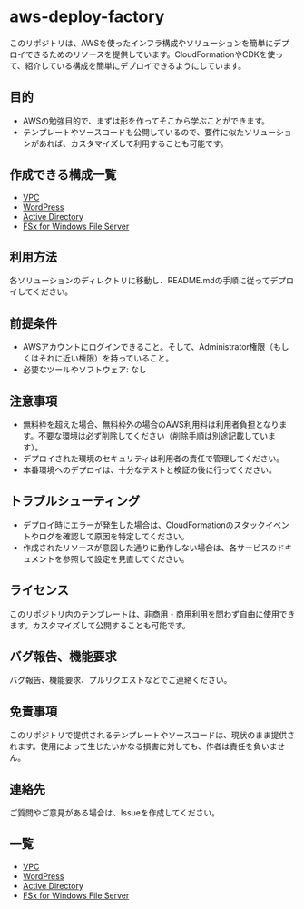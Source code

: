 # aws-deploy-factory

このリポジトリは、AWSを使ったインフラ構成やソリューションを簡単にデプロイできるためのリソースを提供しています。CloudFormationやCDKを使って、紹介している構成を簡単にデプロイできるようにしています。

## 目的

- AWSの勉強目的で、まずは形を作ってそこから学ぶことができます。
- テンプレートやソースコードも公開しているので、要件に似たソリューションがあれば、カスタマイズして利用することも可能です。

## 作成できる構成一覧
- [VPC](https://github.com/mirakuuu/aws-deploy-factory/tree/main/00_vpc)
- [WordPress](https://github.com/mirakuuu/aws-deploy-factory/tree/main/wordpress)
- [Active Directory](https://github.com/mirakuuu/aws-deploy-factory/tree/main/active-directory)
- [FSx for Windows File Server](https://github.com/mirakuuu/aws-deploy-factory/tree/main/fsx-windows)

## 利用方法

各ソリューションのディレクトリに移動し、README.mdの手順に従ってデプロイしてください。

## 前提条件

- AWSアカウントにログインできること。そして、Administrator権限（もしくはそれに近い権限）を持っていること。
- 必要なツールやソフトウェア: なし

## 注意事項

- 無料枠を超えた場合、無料枠外の場合のAWS利用料は利用者負担となります。不要な環境は必ず削除してください（削除手順は別途記載しています）。
- デプロイされた環境のセキュリティは利用者の責任で管理してください。
- 本番環境へのデプロイは、十分なテストと検証の後に行ってください。

## トラブルシューティング

- デプロイ時にエラーが発生した場合は、CloudFormationのスタックイベントやログを確認して原因を特定してください。
- 作成されたリソースが意図した通りに動作しない場合は、各サービスのドキュメントを参照して設定を見直してください。

## ライセンス

このリポジトリ内のテンプレートは、非商用・商用利用を問わず自由に使用できます。カスタマイズして公開することも可能です。

## バグ報告、機能要求

バグ報告、機能要求、プルリクエストなどでご連絡ください。

## 免責事項

このリポジトリで提供されるテンプレートやソースコードは、現状のまま提供されます。使用によって生じたいかなる損害に対しても、作者は責任を負いません。

## 連絡先

ご質問やご意見がある場合は、Issueを作成してください。

## 一覧
- [VPC](https://github.com/mirakuuu/aws-deploy-factory/tree/main/00_vpc)
- [WordPress](https://github.com/mirakuuu/aws-deploy-factory/tree/main/wordpress)
- [Active Directory](https://github.com/mirakuuu/aws-deploy-factory/tree/main/active-directory)
- [FSx for Windows File Server](https://github.com/mirakuuu/aws-deploy-factory/tree/main/fsx-windows)